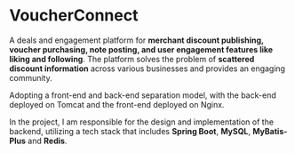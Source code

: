 # VoucherConnect
A deals and engagement platform for **merchant discount publishing, voucher purchasing, note posting, and user engagement features like liking and following**. The platform solves the problem of **scattered discount information** across various businesses and provides an engaging community.

Adopting a front-end and back-end separation model, with the back-end deployed on Tomcat and the front-end deployed on Nginx.

In the project, I am responsible for the design and implementation of the backend, utilizing a tech stack that includes **Spring Boot**, **MySQL**, **MyBatis-Plus** and **Redis**.
